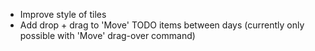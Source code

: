 - Improve style of tiles
- Add drop + drag to 'Move' TODO items between days (currently only possible with 'Move' drag-over command)